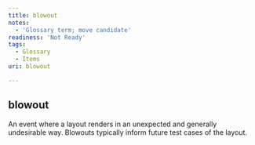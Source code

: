 ```yaml
---
title: blowout
notes:
  - 'Glossary term; move candidate'
readiness: 'Not Ready'
tags:
  - Glossary
  - Items
uri: blowout

---
```

## <span>blowout</span>

An event where a layout renders in an unexpected and generally undesirable way. Blowouts typically inform future test cases of the layout.

